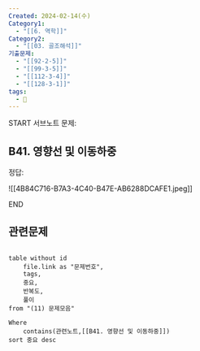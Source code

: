 ```yaml
---
Created: 2024-02-14(수)
Category1:
  - "[[6. 역학]]"
Category2:
  - "[[03. 골조해석]]"
기출문제:
  - "[[92-2-5]]"
  - "[[99-3-5]]"
  - "[[112-3-4]]"
  - "[[128-3-1]]"
tags:
  - 🧮
---
```

START
서브노트
문제:  
## B41. 영향선 및 이동하중 

정답: 

![[4B84C716-B7A3-4C40-B47E-AB6288DCAFE1.jpeg]]
<!--ID: 1708484574592-->
END


## 관련문제
```dataview

table without id
	file.link as "문제번호",
	tags,
	중요,
	반복도,
	풀이
from "(11) 문제모음"

Where
	contains(관련노트,[[B41. 영향선 및 이동하중]])
sort 중요 desc

```